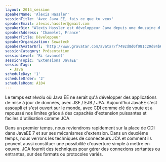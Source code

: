 ```yaml
---
layout: 2014_session
speakerName: 'Alexis Hassler'
sessionTitle: 'Avec Java EE, fais ce que tu veux'
speakerEmail: alexis.hassler@gmail.com
speakerBio: "Alexis Hassler est développeur Java depuis une douzaine d'années. Il exerce son métier comme indépendant, en codant, mais aussi en accompagnant ou formant les entreprises pour les aider à améliorer leur façon de développer et de déployer leurs applications Java. \n\nIl est co-leader du LyonJUG (lyonjug.org) et aide à l’organisation de Mix-IT (mix-it.fr), l'excellente conférence annuelle à Lyon.\n"
speakerAddress: 'Chamelet, France'
speakerTitle: Développeur
speakerOrganization: Sewatech
speakerAvatarUrl: 'http://www.gravatar.com/avatar/f7492d8d0f081c29d84b684d5a04acf4?size=200&default=mm'
sessionCategory: Présentation
sessionLevel: 'Ri (avancé)'
sessionTopic: 'Extensions JavaEE'
sessionTags:
  - Java
scheduleDay: '1'
scheduleOrder: '2'
scheduleRoom: A104
---
```


Le temps est révolu où Java EE ne serait qu'à développer des applications de mise à jour de données, avec JSF / EJB / JPA. Aujourd'hui JavaEE s'est assoupli et s'est ouvert sur le monde, avec CDI comme clé de voute et a repoussé nos limites grâce à des capacités d'extension puissantes et faciles d'utilisation comme JCA.

Dans un premier temps, nous reviendrons rapidement sur la place de CDI dans JavaEE 7 et sur ses mécanismes d'extension. Dans un deuxième temps, nous verrons les techniques de connecteurs JCA et comment ils peuvent aussi constituer une possibilité d'ouverture simple à mettre en oeuvre. JCA fournit des techniques pour gérer des connexions sortantes ou entrantes, sur des formats ou protocoles variés. 
